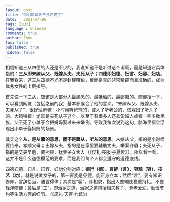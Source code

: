 ```yaml
---
layout: post
title: "你们都误会三从四德了"
date:   2021-07-26
tags: [文化]
language : Chinese
comments: true
author: Zhen
toc: false
published: true
hidden: false
---
```

相信知道三从四德的人还是不少的，我说知道不是听过这个词啊，而是知道它具体指的：**三从即未嫁从父、既嫁从夫、夫死从子；四德即妇德、妇言、妇容、妇功**。在我看来，这三从四德不光不是封建糟粕，反而是真的非常精辟而且准确的，成为优秀女性的上层指导。

首先说一下三从，应该是大部分人最熟悉的，最抵触的，最鄙夷的。随便搜一下，可以看到网友（包括之前的我）基本都误会了他的含义。“未嫁从父、既嫁从夫、夫死从子”，很好理解嘛：小时候听爸爸的，嫁人了听老公的，成寡妇了听儿子的。大错特错！尤其是夫死从子这个，以至于有很多人还拿匈奴人或者一些少数民族，父王死了小单于会把妈妈娶过来来举例。导致我每次说到这句，脑海里都会浮现出小单于娶妈妈的场景。

其实这个**从，是从事的意思，而不是跟从，听从的意思**。未嫁从父，指的是小时候要侍奉，孝顺父母；出嫁从夫，指的是在家里要辅助丈夫，举案齐眉；夫死从子，指的是丈夫早逝，要照顾，抚养子女长大（《仪礼·丧服·子夏传》）。所以看一看，这并不是什么道德模范的要求，而是我们每个人都会遵守的道德底线。

四德妇德、妇言、妇容、妇功分别对应：**德行（德）、言辞（言）、容貌（容）、技艺（功）**。就是说做女子的，第一要紧是品德，能正身立本；然后“言”，要有知识修养，言辞恰当，语言得体；其次是“容”，即相貌，指出入要端庄稳重持礼，不要轻浮随便；最后是“工”，即治家之道，治家之道包括相夫教子、尊老爱幼、勤俭节约等生活方面的细节。（《周礼·天官·九嫔》）
<!--stackedit_data:
eyJoaXN0b3J5IjpbMTU2MDM0MjAwLDEyNDI4ODkwNjIsMTYwOD
U0MzcyNCw0NzM1MzEyNTZdfQ==
-->